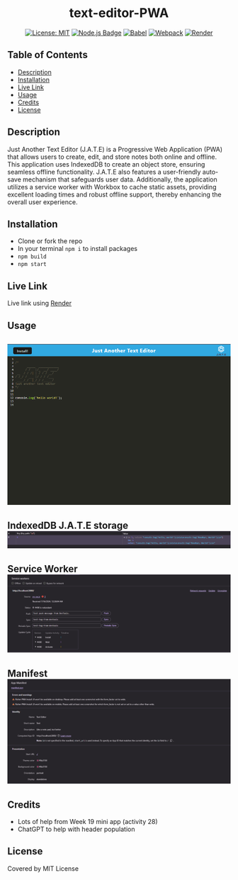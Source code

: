 

<div align='center'>
  
# text-editor-PWA

  [![License: MIT](https://img.shields.io/badge/License-MIT-yellow.svg)](https://opensource.org/licenses/MIT)
  [![Node.js Badge](https://img.shields.io/badge/Node.js-393?logo=nodedotjs&logoColor=fff&style=flat)](https://nodejs.org/en) 
  [![Babel](https://img.shields.io/badge/Babel-F9DC3e?logo=babel&logoColor=black)](https://babeljs.io/)
  [![Webpack](https://img.shields.io/badge/webpack-%238DD6F9.svg?logo=webpack&logoColor=black)](https://webpack.js.org/)
  [![Render](https://img.shields.io/badge/Render-%46E3B7.svg?logo=render&logoColor=white)](https://render.com/)


  
</div>

## Table of Contents

- [Description](#Description)
- [Installation](#installation)
- [Live Link](#live-link)
- [Usage](#usage)
- [Credits](#credits)
- [License](#license)

## Description

Just Another Text Editor (J.A.T.E) is a Progressive Web Application (PWA) that allows users to create, edit, and store notes both online and offline. This application uses IndexedDB to create an object store, ensuring seamless offline functionality. J.A.T.E also features a user-friendly auto-save mechanism that safeguards user data. Additionally, the application utilizes a service worker with Workbox to cache static assets, providing excellent loading times and robust offline support, thereby enhancing the overall user experience.

## Installation
- Clone or fork the repo
- In your terminal `npm i` to install packages
- `npm build`
- `npm start`


## Live Link

Live link using [Render](https://text-editor-pwa-n1he.onrender.com/)

## Usage

![App UI](./assets/Screenshot%202024-07-16%20002256.png)
---
IndexedDB J.A.T.E storage
![IndexedDB jate storage](./assets/Screenshot%202024-07-16%20002559.png)
---
Service Worker
![Service Worker](./assets/Screenshot%202024-07-16%20002617.png)
---
Manifest
![Manifest](./assets/Screenshot%202024-07-16%20002639.png)
---

## Credits
- Lots of help from Week 19 mini app (activity 28)
- ChatGPT to help with header population

## License

Covered by MIT License
